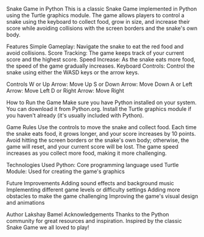 Snake Game in Python
This is a classic Snake Game implemented in Python using the Turtle graphics module. The game allows players to control a snake using the keyboard to collect food, grow in size, and increase their score while avoiding collisions with the screen borders and the snake's own body.

Features
Simple Gameplay: Navigate the snake to eat the red food and avoid collisions.
Score Tracking: The game keeps track of your current score and the highest score.
Speed Increase: As the snake eats more food, the speed of the game gradually increases.
Keyboard Controls: Control the snake using either the WASD keys or the arrow keys.

Controls
W or Up Arrow: Move Up
S or Down Arrow: Move Down
A or Left Arrow: Move Left
D or Right Arrow: Move Right

How to Run the Game
Make sure you have Python installed on your system. You can download it from Python.org.
Install the Turtle graphics module if you haven't already (it's usually included with Python).

Game Rules
Use the controls to move the snake and collect food.
Each time the snake eats food, it grows longer, and your score increases by 10 points.
Avoid hitting the screen borders or the snake's own body; otherwise, the game will reset, and your current score will be lost.
The game speed increases as you collect more food, making it more challenging.

Technologies Used
Python: Core programming language used
Turtle Module: Used for creating the game's graphics

Future Improvements
Adding sound effects and background music
Implementing different game levels or difficulty settings
Adding more obstacles to make the game challenging
Improving the game's visual design and animations

Author
Lakshay Bamel
Acknowledgements
Thanks to the Python community for great resources and inspiration.
Inspired by the classic Snake Game we all loved to play!
